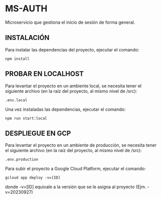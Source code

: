 # MS-AUTH

Microservicio que gestiona el inicio de sesión de forma general.

## INSTALACIÓN

Para instalar las dependencias del proyecto, ejecutar el comando:

`npm install`

## PROBAR EN LOCALHOST

Para levantar el proyecto en un ambiente local, se necesita tener el siguiente archivo (en la raíz del proyecto, al mismo nivel de /src):

`.env.local`

Una vez instaladas las dependencias, ejecutar el comando:

`npm run start:local`

## DESPLIEGUE EN GCP

Para levantar el proyecto en un ambiente de producción, se necesita tener el siguiente archivo (en la raíz del proyecto, al mismo nivel de /src):

`.env.production`

Para subir el proyecto a Google Cloud Platform, ejecutar el comando:

`gcloud app deploy -v=[ID]`

donde -v=[ID] equivale a la versión que se le asigna al proyecto (Ejm. -v=20230927)
